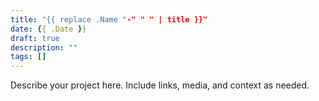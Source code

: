 ```yaml
---
title: "{{ replace .Name "-" " " | title }}"
date: {{ .Date }}
draft: true
description: ""
tags: []
---
```


Describe your project here. Include links, media, and context as needed.

